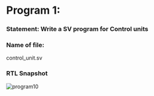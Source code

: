 # Program 1: 
### Statement: Write a SV program for Control units

### Name of file:
control_unit.sv

### RTL Snapshot
![program10](https://github.com/user-attachments/assets/84a0b36f-8a74-425d-a277-363857080682)


